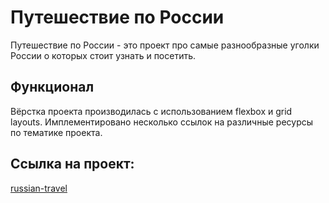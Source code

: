# Путешествие по России

Путешествие по России - это проект про самые разнообразные уголки России о которых стоит узнать и посетить.

## Функционал

 Вёрстка проекта производилась с использованием flexbox и grid layouts.
 Имплементировано несколько ссылок на различные ресурсы по тематике проекта.

##  Ссылка на проект:
[russian-travel](https://aly0m.github.io/russian-travel/)